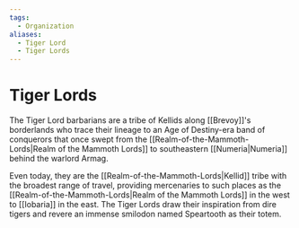 ```yaml
---
tags:
  - Organization
aliases:
  - Tiger Lord
  - Tiger Lords
---
```

# Tiger Lords
The Tiger Lord barbarians are a tribe of Kellids along [[Brevoy]]'s borderlands who trace their lineage to an Age of Destiny-era band of conquerors that once swept from the [[Realm-of-the-Mammoth-Lords|Realm of the Mammoth Lords]] to southeastern [[Numeria|Numeria]] behind the warlord Armag.

Even today, they are the [[Realm-of-the-Mammoth-Lords|Kellid]] tribe with the broadest range of travel, providing mercenaries to such places as the [[Realm-of-the-Mammoth-Lords|Realm of the Mammoth Lords]] in the west to [[Iobaria]] in the east. The Tiger Lords draw their inspiration from dire tigers and revere an immense smilodon named Speartooth as their totem.